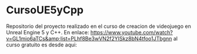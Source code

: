 # CursoUE5yCpp
Repositorio del proyecto realizado en el curso de creacion de videojuego en Unreal Engine 5 y C++. En enlace: https://www.youtube.com/watch?v=GL1mio6aTCs&amp;list=PLhf8Be3wVN2f2YISkz8bN4tfoo1JTbgnn al curso gratuito es desde aqui:
